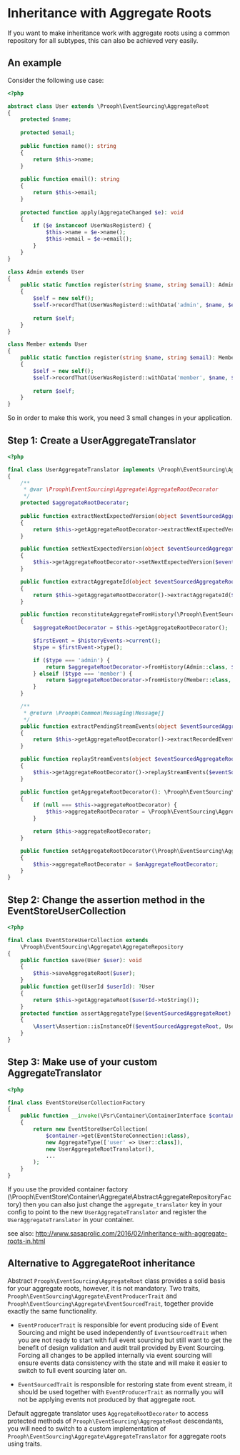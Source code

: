 # Inheritance with Aggregate Roots

If you want to make inheritance work with aggregate roots using a common repository for all subtypes, this can also be achieved very easily. 

## An example

Consider the following use case:

```php
<?php

abstract class User extends \Prooph\EventSourcing\AggregateRoot
{
    protected $name;
    
    protected $email;
    
    public function name(): string
    {
        return $this->name;
    }
    
    public function email(): string
    {
        return $this->email;
    }
    
    protected function apply(AggregateChanged $e): void
    {
        if ($e instanceof UserWasRegisterd) {
            $this->name = $e->name();
            $this->email = $e->email();
        }
    }
}

class Admin extends User
{
    public static function register(string $name, string $email): Admin
    {
        $self = new self();
        $self->recordThat(UserWasRegisterd::withData('admin', $name, $email);
        
        return $self;
    }
}

class Member extends User
{
    public static function register(string $name, string $email): Member
    {
        $self = new self();
        $self->recordThat(UserWasRegisterd::withData('member', $name, $email);
        
        return $self;
    }
}
```

So in order to make this work, you need 3 small changes in your application.

## Step 1: Create a UserAggregateTranslator

```php
<?php

final class UserAggregateTranslator implements \Prooph\EventSourcing\Aggregate\AggregateTranslator
{
    /**
     * @var \Prooph\EventSourcing\Aggregate\AggregateRootDecorator
     */
    protected $aggregateRootDecorator;
    
    public function extractNextExpectedVersion(object $eventSourcedAggregateRoot): int
    {
        return $this->getAggregateRootDecorator->extractNextExpectedVersion($eventSourcedAggregateRoot);
    }

    public function setNextExpectedVersion(object $eventSourcedAggregateRoot, int $nextExpectedVersion): void
    {
        $this->getAggregateRootDecorator->setNextExpectedVersion($eventSourcedAggregateRoot, $nextExpectedVersion);
    }

    public function extractAggregateId(object $eventSourcedAggregateRoot): string
    {
        return $this->getAggregateRootDecorator()->extractAggregateId($eventSourcedAggregateRoot);
    }

    public function reconstituteAggregateFromHistory(\Prooph\EventSourcing\Aggregate\AggregateType $aggregateType, Iterator $historyEvents): object
    {
        $aggregateRootDecorator = $this->getAggregateRootDecorator();

        $firstEvent = $historyEvents->current();
        $type = $firstEvent->type();

        if ($type === 'admin') {
            return $aggregateRootDecorator->fromHistory(Admin::class, $historyEvents);
        } elseif ($type === 'member') {
            return $aggregateRootDecorator->fromHistory(Member::class, $historyEvents);
        }
    }

    /**
     * @return \Prooph\Common\Messaging\Message[]
     */
    public function extractPendingStreamEvents(object $eventSourcedAggregateRoot): array
    {
        return $this->getAggregateRootDecorator()->extractRecordedEvents($eventSourcedAggregateRoot);
    }

    public function replayStreamEvents(object $eventSourcedAggregateRoot, Iterator $events): void
    {
        $this->getAggregateRootDecorator()->replayStreamEvents($eventSourcedAggregateRoot, $events);
    }

    public function getAggregateRootDecorator(): \Prooph\EventSourcing\Aggregate\AggregateRootDecorator
    {
        if (null === $this->aggregateRootDecorator) {
            $this->aggregateRootDecorator = \Prooph\EventSourcing\Aggregate\AggregateRootDecorator::newInstance();
        }

        return $this->aggregateRootDecorator;
    }

    public function setAggregateRootDecorator(\Prooph\EventSourcing\Aggregate\AggregateRootDecorator $anAggregateRootDecorator): void
    {
        $this->aggregateRootDecorator = $anAggregateRootDecorator;
    }
}
```

## Step 2: Change the assertion method in the EventStoreUserCollection

```php
<?php

final class EventStoreUserCollection extends 
    \Prooph\EventSourcing\Aggregate\AggregateRepository
{
    public function save(User $user): void
    {
        $this->saveAggregateRoot($user);
    }
    public function get(UserId $userId): ?User
    {
        return $this->getAggregateRoot($userId->toString());
    }
    protected function assertAggregateType($eventSourcedAggregateRoot)
    {
        \Assert\Assertion::isInstanceOf($eventSourcedAggregateRoot, User::class);
    }
}
```

## Step 3: Make use of your custom AggregateTranslator

```php
<?php

final class EventStoreUserCollectionFactory
{
    public function __invoke(\Psr\Container\ContainerInterface $container): EventStoreUserCollection
    {
        return new EventStoreUserCollection(
            $container->get(EventStoreConnection::class),
            new AggregateType(['user' => User::class]),
            new UserAggregateRootTranslator(),
            ...
        );
    }
}
```

If you use the provided container factory (\Prooph\EventStore\Container\Aggregate\AbstractAggregateRepositoryFactory)
then you can also just change the `aggregate_translator` key in your config to point to the new `UserAggregateTranslator`
and register the `UserAggregateTranslator` in your container.

see also: http://www.sasaprolic.com/2016/02/inheritance-with-aggregate-roots-in.html

## Alternative to AggregateRoot inheritance

Abstract `Prooph\EventSourcing\AggregateRoot` class provides a solid basis for
your aggregate roots, however, it is not mandatory. Two traits,
`Prooph\EventSourcing\Aggregate\EventProducerTrait` and
`Prooph\EventSourcing\Aggregate\EventSourcedTrait`, together provide exactly
the same functionality.

- `EventProducerTrait` is responsible for event producing side of Event
  Sourcing and might be used independently of `EventSourcedTrait` when you are
  not ready to start with full event sourcing but still want to get the benefit
  of design validation and audit trail provided by Event Sourcing. Forcing all
  changes to be applied internally via event sourcing will ensure events data
  consistency with the state and will make it easier to switch to full event
  sourcing later on.

- `EventSourcedTrait` is responsible for restoring state from event stream, it
  should be used together with `EventProducerTrait` as normally you will not be
  applying events not produced by that aggregate root.

Default aggregate translator uses `AggregateRootDecorator` to access protected
methods of `Prooph\EventSourcing\AggregateRoot` descendants, you will need to
switch to a custom implementation of 
`Prooph\EventSourcing\Aggregate\AggregateTranslator` for
aggregate roots using traits.
